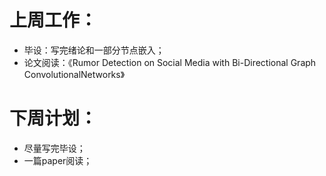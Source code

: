 # 上周工作：

+ 毕设：写完绪论和一部分节点嵌入；
+ 论文阅读：《Rumor Detection on Social Media with Bi-Directional Graph ConvolutionalNetworks》

# 下周计划：
+ 尽量写完毕设；
+ 一篇paper阅读；
